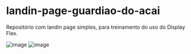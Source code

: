 # landin-page-guardiao-do-acai
Repositório com landin page simples, para treinamento do uso do Display Flex.

![image](https://user-images.githubusercontent.com/97855964/164024702-5c49d232-661c-411e-8599-fc7da8fe0e9a.png)
![image](https://user-images.githubusercontent.com/97855964/164024503-2fbd11a3-d0e9-455e-9f3d-7418422a2d55.png)

